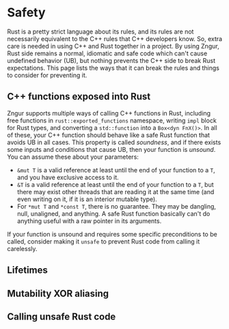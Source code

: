 # Safety

Rust is a pretty strict language about its rules, and its rules are not necessarily equivalent to the C++ rules that C++ developers
know. So, extra care is needed in using C++ and Rust together in a project. By using Zngur, Rust side remains a normal, idiomatic and
safe code which can't cause undefined behavior (UB), but nothing prevents the C++ side to break Rust expectations. This page
lists the ways that it can break the rules and things to consider for preventing it.

## C++ functions exposed into Rust

Zngur supports multiple ways of calling C++ functions in Rust, including free functions in `rust::exported_functions` namespace, writing `impl` block
for Rust types, and converting a `std::function` into a `Box<dyn FnX()>`. In all of these, your C++ function should behave like a safe Rust function
that avoids UB in all cases. This property is called _soundness_, and if there exists some inputs and conditions that cause UB, then your
function is _unsound_. You can assume these about your parameters:

- `&mut T` is a valid reference at least until the end of your function to a `T`, and you have exclusive access to it.
- `&T` is a valid reference at least until the end of your function to a `T`, but there may exist other threads that are
  reading it at the same time (and even writing on it, if it is an interior mutable type).
- For `*mut T` and `*const T`, there is no guarantee. They may be dangling, null, unaligned, and anything. A safe Rust function basically can't
  do anything useful with a raw pointer in its arguments.

If your function is unsound and requires some specific preconditions to be called, consider making it `unsafe` to prevent Rust code from calling
it carelessly.

## Lifetimes

## Mutability XOR aliasing

## Calling unsafe Rust code
